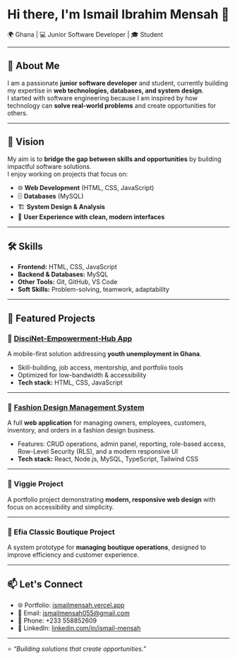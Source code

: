 # Hi there, I'm Ismail Ibrahim Mensah 👋  

🌍 Ghana | 💻 Junior Software Developer | 🎓 Student  

---

## 🚀 About Me  
I am a passionate **junior software developer** and student, currently building my expertise in **web technologies, databases, and system design**.  
I started with software engineering because I am inspired by how technology can **solve real-world problems** and create opportunities for others.  

---

## 🎯 Vision  
My aim is to **bridge the gap between skills and opportunities** by building impactful software solutions.  
I enjoy working on projects that focus on:  
- 🌐 **Web Development** (HTML, CSS, JavaScript)  
- 🗄 **Databases** (MySQL)  
- 🏗 **System Design & Analysis**  
- 🎨 **User Experience with clean, modern interfaces**  

---

## 🛠 Skills  
- **Frontend:** HTML, CSS, JavaScript  
- **Backend & Databases:** MySQL  
- **Other Tools:** Git, GitHub, VS Code  
- **Soft Skills:** Problem-solving, teamwork, adaptability  

---

## 🌟 Featured Projects  

### 🔹 [DisciNet-Empowerment-Hub App](#)  
A mobile-first solution addressing **youth unemployment in Ghana**.  
- Skill-building, job access, mentorship, and portfolio tools  
- Optimized for low-bandwidth & accessibility  
- **Tech stack:** HTML, CSS, JavaScript  

---

### 🔹 [Fashion Design Management System](#)  
A full **web application** for managing owners, employees, customers, inventory, and orders in a fashion design business.  
- Features: CRUD operations, admin panel, reporting, role-based access, Row-Level Security (RLS), and a modern responsive UI  
- **Tech stack:** React, Node.js, MySQL, TypeScript, Tailwind CSS  

---

### 🔹 Viggie Project  
A portfolio project demonstrating **modern, responsive web design** with focus on accessibility and simplicity.  

---

### 🔹 Efia Classic Boutique Project  
A system prototype for **managing boutique operations**, designed to improve efficiency and customer experience.  

---

## 📫 Let's Connect  
- 🌐 Portfolio: [ismailmensah.vercel.app](https://ismailmensah.vercel.app)  
- 📧 Email: ismailmensah055@gmail.com  
- 📱 Phone: +233 558852609  
- 💼 LinkedIn: [linkedin.com/in/ismail-mensah](https://linkedin.com/in/ismail-mensah-81a920312)  

---

⭐️ *“Building solutions that create opportunities.”*  
